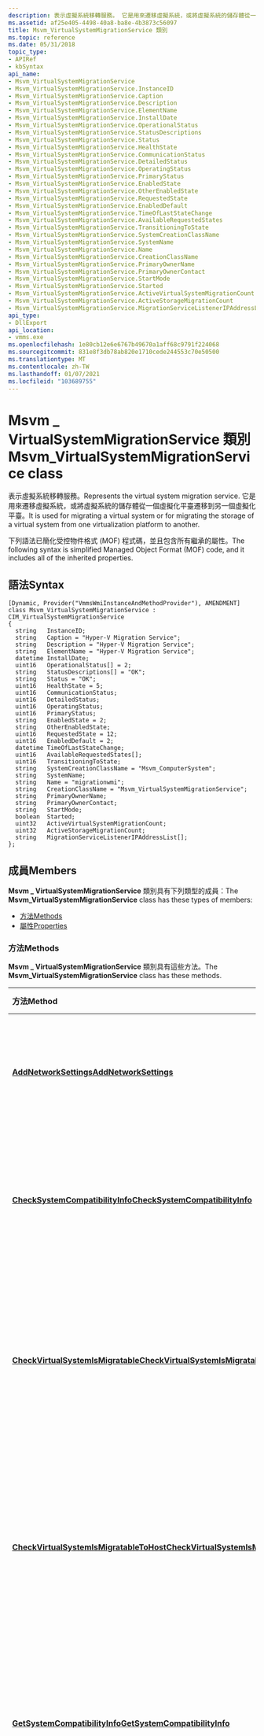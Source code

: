 ```yaml
---
description: 表示虛擬系統移轉服務。 它是用來遷移虛擬系統，或將虛擬系統的儲存體從一個虛擬化平臺遷移到另一個虛擬化平臺。
ms.assetid: af25e405-4498-40a8-ba8e-4b3873c56097
title: Msvm_VirtualSystemMigrationService 類別
ms.topic: reference
ms.date: 05/31/2018
topic_type:
- APIRef
- kbSyntax
api_name:
- Msvm_VirtualSystemMigrationService
- Msvm_VirtualSystemMigrationService.InstanceID
- Msvm_VirtualSystemMigrationService.Caption
- Msvm_VirtualSystemMigrationService.Description
- Msvm_VirtualSystemMigrationService.ElementName
- Msvm_VirtualSystemMigrationService.InstallDate
- Msvm_VirtualSystemMigrationService.OperationalStatus
- Msvm_VirtualSystemMigrationService.StatusDescriptions
- Msvm_VirtualSystemMigrationService.Status
- Msvm_VirtualSystemMigrationService.HealthState
- Msvm_VirtualSystemMigrationService.CommunicationStatus
- Msvm_VirtualSystemMigrationService.DetailedStatus
- Msvm_VirtualSystemMigrationService.OperatingStatus
- Msvm_VirtualSystemMigrationService.PrimaryStatus
- Msvm_VirtualSystemMigrationService.EnabledState
- Msvm_VirtualSystemMigrationService.OtherEnabledState
- Msvm_VirtualSystemMigrationService.RequestedState
- Msvm_VirtualSystemMigrationService.EnabledDefault
- Msvm_VirtualSystemMigrationService.TimeOfLastStateChange
- Msvm_VirtualSystemMigrationService.AvailableRequestedStates
- Msvm_VirtualSystemMigrationService.TransitioningToState
- Msvm_VirtualSystemMigrationService.SystemCreationClassName
- Msvm_VirtualSystemMigrationService.SystemName
- Msvm_VirtualSystemMigrationService.Name
- Msvm_VirtualSystemMigrationService.CreationClassName
- Msvm_VirtualSystemMigrationService.PrimaryOwnerName
- Msvm_VirtualSystemMigrationService.PrimaryOwnerContact
- Msvm_VirtualSystemMigrationService.StartMode
- Msvm_VirtualSystemMigrationService.Started
- Msvm_VirtualSystemMigrationService.ActiveVirtualSystemMigrationCount
- Msvm_VirtualSystemMigrationService.ActiveStorageMigrationCount
- Msvm_VirtualSystemMigrationService.MigrationServiceListenerIPAddressList
api_type:
- DllExport
api_location:
- vmms.exe
ms.openlocfilehash: 1e80cb12e6e6767b49670a1aff68c9791f224068
ms.sourcegitcommit: 831e8f3db78ab820e1710cede244553c70e50500
ms.translationtype: MT
ms.contentlocale: zh-TW
ms.lasthandoff: 01/07/2021
ms.locfileid: "103689755"
---
```

# <a name="msvm_virtualsystemmigrationservice-class"></a><span data-ttu-id="4d15f-104">Msvm \_ VirtualSystemMigrationService 類別</span><span class="sxs-lookup"><span data-stu-id="4d15f-104">Msvm\_VirtualSystemMigrationService class</span></span>

<span data-ttu-id="4d15f-105">表示虛擬系統移轉服務。</span><span class="sxs-lookup"><span data-stu-id="4d15f-105">Represents the virtual system migration service.</span></span> <span data-ttu-id="4d15f-106">它是用來遷移虛擬系統，或將虛擬系統的儲存體從一個虛擬化平臺遷移到另一個虛擬化平臺。</span><span class="sxs-lookup"><span data-stu-id="4d15f-106">It is used for migrating a virtual system or for migrating the storage of a virtual system from one virtualization platform to another.</span></span>

<span data-ttu-id="4d15f-107">下列語法已簡化受控物件格式 (MOF) 程式碼，並且包含所有繼承的屬性。</span><span class="sxs-lookup"><span data-stu-id="4d15f-107">The following syntax is simplified Managed Object Format (MOF) code, and it includes all of the inherited properties.</span></span>

## <a name="syntax"></a><span data-ttu-id="4d15f-108">語法</span><span class="sxs-lookup"><span data-stu-id="4d15f-108">Syntax</span></span>

``` syntax
[Dynamic, Provider("VmmsWmiInstanceAndMethodProvider"), AMENDMENT]
class Msvm_VirtualSystemMigrationService : CIM_VirtualSystemMigrationService
{
  string   InstanceID;
  string   Caption = "Hyper-V Migration Service";
  string   Description = "Hyper-V Migration Service";
  string   ElementName = "Hyper-V Migration Service";
  datetime InstallDate;
  uint16   OperationalStatus[] = 2;
  string   StatusDescriptions[] = "OK";
  string   Status = "OK";
  uint16   HealthState = 5;
  uint16   CommunicationStatus;
  uint16   DetailedStatus;
  uint16   OperatingStatus;
  uint16   PrimaryStatus;
  string   EnabledState = 2;
  string   OtherEnabledState;
  uint16   RequestedState = 12;
  uint16   EnabledDefault = 2;
  datetime TimeOfLastStateChange;
  uint16   AvailableRequestedStates[];
  uint16   TransitioningToState;
  string   SystemCreationClassName = "Msvm_ComputerSystem";
  string   SystemName;
  string   Name = "migrationwmi";
  string   CreationClassName = "Msvm_VirtualSystemMigrationService";
  string   PrimaryOwnerName;
  string   PrimaryOwnerContact;
  string   StartMode;
  boolean  Started;
  uint32   ActiveVirtualSystemMigrationCount;
  uint32   ActiveStorageMigrationCount;
  string   MigrationServiceListenerIPAddressList[];
};
```

## <a name="members"></a><span data-ttu-id="4d15f-109">成員</span><span class="sxs-lookup"><span data-stu-id="4d15f-109">Members</span></span>

<span data-ttu-id="4d15f-110">**Msvm \_ VirtualSystemMigrationService** 類別具有下列類型的成員：</span><span class="sxs-lookup"><span data-stu-id="4d15f-110">The **Msvm\_VirtualSystemMigrationService** class has these types of members:</span></span>

-   [<span data-ttu-id="4d15f-111">方法</span><span class="sxs-lookup"><span data-stu-id="4d15f-111">Methods</span></span>](#methods)
-   [<span data-ttu-id="4d15f-112">屬性</span><span class="sxs-lookup"><span data-stu-id="4d15f-112">Properties</span></span>](#properties)

### <a name="methods"></a><span data-ttu-id="4d15f-113">方法</span><span class="sxs-lookup"><span data-stu-id="4d15f-113">Methods</span></span>

<span data-ttu-id="4d15f-114">**Msvm \_ VirtualSystemMigrationService** 類別具有這些方法。</span><span class="sxs-lookup"><span data-stu-id="4d15f-114">The **Msvm\_VirtualSystemMigrationService** class has these methods.</span></span>



| <span data-ttu-id="4d15f-115">方法</span><span class="sxs-lookup"><span data-stu-id="4d15f-115">Method</span></span>                                                                                                                  | <span data-ttu-id="4d15f-116">描述</span><span class="sxs-lookup"><span data-stu-id="4d15f-116">Description</span></span>                                                                                                                                                                  |
|:------------------------------------------------------------------------------------------------------------------------|:-----------------------------------------------------------------------------------------------------------------------------------------------------------------------------|
| [<span data-ttu-id="4d15f-117">**AddNetworkSettings**</span><span class="sxs-lookup"><span data-stu-id="4d15f-117">**AddNetworkSettings**</span></span>](addnetworksettings-msvm-virtualsystemmigrationservice.md)                                     | <span data-ttu-id="4d15f-118">新增虛擬系統移轉服務的遷移網路子網。</span><span class="sxs-lookup"><span data-stu-id="4d15f-118">Adds migration network subnets for the virtual system migration service.</span></span><br/>                                                                                          |
| [<span data-ttu-id="4d15f-119">**CheckSystemCompatibilityInfo**</span><span class="sxs-lookup"><span data-stu-id="4d15f-119">**CheckSystemCompatibilityInfo**</span></span>](checksystemcompatibilityinfo-msvm-virtualsystemmigrationservice.md)                 | <span data-ttu-id="4d15f-120">檢查相容性資訊是否與主控電腦系統相容。</span><span class="sxs-lookup"><span data-stu-id="4d15f-120">Checks the compatibility information for compatibility with the hosting computer system.</span></span><br/>                                                                          |
| [<span data-ttu-id="4d15f-121">**CheckVirtualSystemIsMigratable**</span><span class="sxs-lookup"><span data-stu-id="4d15f-121">**CheckVirtualSystemIsMigratable**</span></span>](checkvirtualsystemismigratable-msvm-virtualsystemmigrationservice.md)             | <span data-ttu-id="4d15f-122">方法，將虛擬系統或虛擬系統的儲存體遷移至主機名稱所指定的目的地主機。</span><span class="sxs-lookup"><span data-stu-id="4d15f-122">Method to migrate a virtual system or the storage of a virtual system to a destination host specified by a hostname.</span></span><br/>                                              |
| [<span data-ttu-id="4d15f-123">**CheckVirtualSystemIsMigratableToHost**</span><span class="sxs-lookup"><span data-stu-id="4d15f-123">**CheckVirtualSystemIsMigratableToHost**</span></span>](checkvirtualsystemismigratabletohost-msvm-virtualsystemmigrationservice.md) | <span data-ttu-id="4d15f-124">判斷指定的虛擬系統是否可以遷移至網路名稱或 IP 位址所指定的目標主機。</span><span class="sxs-lookup"><span data-stu-id="4d15f-124">Determines whether the specified virtual system can be migrated to a target host specified by a network name or IP address.</span></span><br/>                                       |
| [<span data-ttu-id="4d15f-125">**GetSystemCompatibilityInfo**</span><span class="sxs-lookup"><span data-stu-id="4d15f-125">**GetSystemCompatibilityInfo**</span></span>](getsystemcompatibilityinfo-msvm-virtualsystemmigrationservice.md)                     | <span data-ttu-id="4d15f-126">產生不透明的資料 blob，其中包含指定系統的相容性資訊。</span><span class="sxs-lookup"><span data-stu-id="4d15f-126">Generates an opaque blob of data that contains compatibility information for the specified system.</span></span><br/>                                                                |
| [<span data-ttu-id="4d15f-127">**GetSystemCompatibilityVectors**</span><span class="sxs-lookup"><span data-stu-id="4d15f-127">**GetSystemCompatibilityVectors**</span></span>](getsystemcompatibilityvectors-msvm-virtualsystemmigrationservice.md)               | <span data-ttu-id="4d15f-128">取得虛擬機器或主機的相容性向量。</span><span class="sxs-lookup"><span data-stu-id="4d15f-128">Gets compatibility vectors for a virtual machine or a host.</span></span><br/> <span data-ttu-id="4d15f-129">**Windows 8.1：** 在 Windows 8.1 和 Windows Server 2012 R2 之前，不支援這個值。</span><span class="sxs-lookup"><span data-stu-id="4d15f-129">**Windows 8.1:** This value is not supported until Windows 8.1 and Windows Server 2012 R2.</span></span><br/> |
| [<span data-ttu-id="4d15f-130">**MigrateVirtualSystemToHost**</span><span class="sxs-lookup"><span data-stu-id="4d15f-130">**MigrateVirtualSystemToHost**</span></span>](migratevirtualsystemtohost-msvm-virtualsystemmigrationservice.md)                     | <span data-ttu-id="4d15f-131">將虛擬系統或虛擬系統的儲存體遷移至主機名稱所指定的目的地主機。</span><span class="sxs-lookup"><span data-stu-id="4d15f-131">Migrates a virtual system or the storage of a virtual system to a destination host specified by a hostname.</span></span><br/>                                                       |
| [<span data-ttu-id="4d15f-132">**MigrateVirtualSystemToSystem**</span><span class="sxs-lookup"><span data-stu-id="4d15f-132">**MigrateVirtualSystemToSystem**</span></span>](migratevirtualsystemtosystem-msvm-virtualsystemmigrationservice.md)                 | <span data-ttu-id="4d15f-133">移動、遷移或重新置放虛擬系統至目標系統。</span><span class="sxs-lookup"><span data-stu-id="4d15f-133">Moves, migrates, or relocates a virtual system to a target system.</span></span><br/>                                                                                                |
| [<span data-ttu-id="4d15f-134">**ModifyNetworkSettings**</span><span class="sxs-lookup"><span data-stu-id="4d15f-134">**ModifyNetworkSettings**</span></span>](modifynetworksettings-msvm-virtualsystemmigrationservice.md)                               | <span data-ttu-id="4d15f-135">修改虛擬系統移轉服務的遷移網路子網。</span><span class="sxs-lookup"><span data-stu-id="4d15f-135">Modifies migration network subnets of the virtual system migration service.</span></span><br/>                                                                                       |
| [<span data-ttu-id="4d15f-136">**ModifyServiceSettings**</span><span class="sxs-lookup"><span data-stu-id="4d15f-136">**ModifyServiceSettings**</span></span>](modifyservicesettings-msvm-virtualsystemmigrationservice.md)                               | <span data-ttu-id="4d15f-137">修改遷移服務的設定資料。</span><span class="sxs-lookup"><span data-stu-id="4d15f-137">Modifies the setting data for the migration service.</span></span><br/>                                                                                                              |
| [<span data-ttu-id="4d15f-138">**RemoveNetworkSettings**</span><span class="sxs-lookup"><span data-stu-id="4d15f-138">**RemoveNetworkSettings**</span></span>](removenetworksettings-msvm-virtualsystemmigrationservice.md)                               | <span data-ttu-id="4d15f-139">從虛擬系統移轉服務移除遷移網路子網。</span><span class="sxs-lookup"><span data-stu-id="4d15f-139">Removes migration network subnets from the virtual system migration service.</span></span><br/>                                                                                      |
| [<span data-ttu-id="4d15f-140">**RequestStateChange**</span><span class="sxs-lookup"><span data-stu-id="4d15f-140">**RequestStateChange**</span></span>](msvm-virtualsystemmigrationservice-requeststatechange.md)                                     | <span data-ttu-id="4d15f-141">要求狀態變更</span><span class="sxs-lookup"><span data-stu-id="4d15f-141">Requests a state change</span></span><br/>                                                                                                                                           |
| [<span data-ttu-id="4d15f-142">**StartService**</span><span class="sxs-lookup"><span data-stu-id="4d15f-142">**StartService**</span></span>](msvm-virtualsystemmigrationservice-startservice.md)                                                 | <span data-ttu-id="4d15f-143">啟動服務。</span><span class="sxs-lookup"><span data-stu-id="4d15f-143">Starts the service.</span></span><br/>                                                                                                                                               |
| [<span data-ttu-id="4d15f-144">**StopService**</span><span class="sxs-lookup"><span data-stu-id="4d15f-144">**StopService**</span></span>](msvm-virtualsystemmigrationservice-stopservice.md)                                                   | <span data-ttu-id="4d15f-145">停止服務。</span><span class="sxs-lookup"><span data-stu-id="4d15f-145">Stops the service.</span></span><br/>                                                                                                                                                |



 

### <a name="properties"></a><span data-ttu-id="4d15f-146">屬性</span><span class="sxs-lookup"><span data-stu-id="4d15f-146">Properties</span></span>

<span data-ttu-id="4d15f-147">**Msvm \_ VirtualSystemMigrationService** 類別具有這些屬性。</span><span class="sxs-lookup"><span data-stu-id="4d15f-147">The **Msvm\_VirtualSystemMigrationService** class has these properties.</span></span>

<dl> <dt>

<span data-ttu-id="4d15f-148">**ActiveStorageMigrationCount**</span><span class="sxs-lookup"><span data-stu-id="4d15f-148">**ActiveStorageMigrationCount**</span></span>
</dt> <dd> <dl> <dt>

<span data-ttu-id="4d15f-149">資料類型： **uint32**</span><span class="sxs-lookup"><span data-stu-id="4d15f-149">Data type: **uint32**</span></span>
</dt> <dt>

<span data-ttu-id="4d15f-150">存取類型：唯讀</span><span class="sxs-lookup"><span data-stu-id="4d15f-150">Access type: Read-only</span></span>
</dt> </dl>

<span data-ttu-id="4d15f-151">目前正在遷移的儲存體數目。</span><span class="sxs-lookup"><span data-stu-id="4d15f-151">The number of current storage migrations in progress.</span></span>

</dd> <dt>

<span data-ttu-id="4d15f-152">**ActiveVirtualSystemMigrationCount**</span><span class="sxs-lookup"><span data-stu-id="4d15f-152">**ActiveVirtualSystemMigrationCount**</span></span>
</dt> <dd> <dl> <dt>

<span data-ttu-id="4d15f-153">資料類型： **uint32**</span><span class="sxs-lookup"><span data-stu-id="4d15f-153">Data type: **uint32**</span></span>
</dt> <dt>

<span data-ttu-id="4d15f-154">存取類型：唯讀</span><span class="sxs-lookup"><span data-stu-id="4d15f-154">Access type: Read-only</span></span>
</dt> </dl>

<span data-ttu-id="4d15f-155">目前正在進行的虛擬系統移轉數目。</span><span class="sxs-lookup"><span data-stu-id="4d15f-155">The number of current virtual system migrations in progress.</span></span>

</dd> <dt>

<span data-ttu-id="4d15f-156">**AvailableRequestedStates**</span><span class="sxs-lookup"><span data-stu-id="4d15f-156">**AvailableRequestedStates**</span></span>
</dt> <dd> <dl> <dt>

<span data-ttu-id="4d15f-157">資料類型： **uint16** 陣列</span><span class="sxs-lookup"><span data-stu-id="4d15f-157">Data type: **uint16** array</span></span>
</dt> <dt>

<span data-ttu-id="4d15f-158">存取類型：唯讀</span><span class="sxs-lookup"><span data-stu-id="4d15f-158">Access type: Read-only</span></span>
</dt> </dl>

<span data-ttu-id="4d15f-159">指出 **RequestStateChange** 方法的 *RequestedState* 參數可能的值。</span><span class="sxs-lookup"><span data-stu-id="4d15f-159">Indicates the possible values for the *RequestedState* parameter of the **RequestStateChange** method.</span></span> <span data-ttu-id="4d15f-160">這個屬性繼承自 [**CIM \_ EnabledLogicalElement**](/previous-versions//cc136818(v=vs.85))。</span><span class="sxs-lookup"><span data-stu-id="4d15f-160">This property is inherited from [**CIM\_EnabledLogicalElement**](/previous-versions//cc136818(v=vs.85)).</span></span>

</dd> <dt>

<span data-ttu-id="4d15f-161">**標題**</span><span class="sxs-lookup"><span data-stu-id="4d15f-161">**Caption**</span></span>
</dt> <dd> <dl> <dt>

<span data-ttu-id="4d15f-162">資料類型： **字串**</span><span class="sxs-lookup"><span data-stu-id="4d15f-162">Data type: **string**</span></span>
</dt> <dt>

<span data-ttu-id="4d15f-163">存取類型：唯讀</span><span class="sxs-lookup"><span data-stu-id="4d15f-163">Access type: Read-only</span></span>
</dt> </dl>

<span data-ttu-id="4d15f-164">物件的簡短描述。</span><span class="sxs-lookup"><span data-stu-id="4d15f-164">A short description of the object.</span></span> <span data-ttu-id="4d15f-165">這個屬性會繼承自 [**CIM \_ ManagedElement**](/previous-versions/windows/desktop/iscsitarg/cim-managedelement)，而且一律會設定為「hyper-v 遷移服務」。</span><span class="sxs-lookup"><span data-stu-id="4d15f-165">This property is inherited from [**CIM\_ManagedElement**](/previous-versions/windows/desktop/iscsitarg/cim-managedelement), and it is always set to "Hyper-V Migration Service".</span></span>

</dd> <dt>

<span data-ttu-id="4d15f-166">**CommunicationStatus**</span><span class="sxs-lookup"><span data-stu-id="4d15f-166">**CommunicationStatus**</span></span>
</dt> <dd> <dl> <dt>

<span data-ttu-id="4d15f-167">資料類型： **uint16**</span><span class="sxs-lookup"><span data-stu-id="4d15f-167">Data type: **uint16**</span></span>
</dt> <dt>

<span data-ttu-id="4d15f-168">存取類型：唯讀</span><span class="sxs-lookup"><span data-stu-id="4d15f-168">Access type: Read-only</span></span>
</dt> </dl>

<span data-ttu-id="4d15f-169">指出檢測與基礎受管理元素通訊的能力。</span><span class="sxs-lookup"><span data-stu-id="4d15f-169">Indicates the ability of the instrumentation to communicate with the underlying managed element.</span></span> <span data-ttu-id="4d15f-170">**Null** 值表示不會執行此屬性。</span><span class="sxs-lookup"><span data-stu-id="4d15f-170">A **Null** value indicates that this property is not implemented.</span></span> <span data-ttu-id="4d15f-171">這個屬性繼承自 [**CIM \_ ManagedSystemElement**](/windows/desktop/CIMWin32Prov/cim-managedsystemelement)。</span><span class="sxs-lookup"><span data-stu-id="4d15f-171">This property is inherited from [**CIM\_ManagedSystemElement**](/windows/desktop/CIMWin32Prov/cim-managedsystemelement).</span></span>

</dd> <dt>

<span data-ttu-id="4d15f-172">**CreationClassName**</span><span class="sxs-lookup"><span data-stu-id="4d15f-172">**CreationClassName**</span></span>
</dt> <dd> <dl> <dt>

<span data-ttu-id="4d15f-173">資料類型： **字串**</span><span class="sxs-lookup"><span data-stu-id="4d15f-173">Data type: **string**</span></span>
</dt> <dt>

<span data-ttu-id="4d15f-174">存取類型：唯讀</span><span class="sxs-lookup"><span data-stu-id="4d15f-174">Access type: Read-only</span></span>
</dt> </dl>

<span data-ttu-id="4d15f-175">建立實例時所使用之類別或子類別的名稱。</span><span class="sxs-lookup"><span data-stu-id="4d15f-175">The name of the class or subclass used in the creation of an instance.</span></span> <span data-ttu-id="4d15f-176">這個屬性繼承自 [**CIM \_ 服務**](/windows/desktop/CIMWin32Prov/cim-service)，一律設定為 "Msvm \_ VirtualSystemMigrationService"。</span><span class="sxs-lookup"><span data-stu-id="4d15f-176">This property is inherited from [**CIM\_Service**](/windows/desktop/CIMWin32Prov/cim-service), and it is always set to "Msvm\_VirtualSystemMigrationService".</span></span>

</dd> <dt>

<span data-ttu-id="4d15f-177">**說明**</span><span class="sxs-lookup"><span data-stu-id="4d15f-177">**Description**</span></span>
</dt> <dd> <dl> <dt>

<span data-ttu-id="4d15f-178">資料類型： **字串**</span><span class="sxs-lookup"><span data-stu-id="4d15f-178">Data type: **string**</span></span>
</dt> <dt>

<span data-ttu-id="4d15f-179">存取類型：唯讀</span><span class="sxs-lookup"><span data-stu-id="4d15f-179">Access type: Read-only</span></span>
</dt> </dl>

<span data-ttu-id="4d15f-180">對物件的描述。</span><span class="sxs-lookup"><span data-stu-id="4d15f-180">A description of the object.</span></span> <span data-ttu-id="4d15f-181">這個屬性會繼承自 [**CIM \_ ManagedElement**](/previous-versions/windows/desktop/iscsitarg/cim-managedelement)，而且一律會設定為「hyper-v 遷移服務」。</span><span class="sxs-lookup"><span data-stu-id="4d15f-181">This property is inherited from [**CIM\_ManagedElement**](/previous-versions/windows/desktop/iscsitarg/cim-managedelement), and it is always set to "Hyper-V Migration Service".</span></span>

</dd> <dt>

<span data-ttu-id="4d15f-182">**DetailedStatus**</span><span class="sxs-lookup"><span data-stu-id="4d15f-182">**DetailedStatus**</span></span>
</dt> <dd> <dl> <dt>

<span data-ttu-id="4d15f-183">資料類型： **uint16**</span><span class="sxs-lookup"><span data-stu-id="4d15f-183">Data type: **uint16**</span></span>
</dt> <dt>

<span data-ttu-id="4d15f-184">存取類型：唯讀</span><span class="sxs-lookup"><span data-stu-id="4d15f-184">Access type: Read-only</span></span>
</dt> </dl>

<span data-ttu-id="4d15f-185">補充 **PrimaryStatus** 屬性與其他狀態詳細資料。</span><span class="sxs-lookup"><span data-stu-id="4d15f-185">Compliments the **PrimaryStatus** property with additional status detail.</span></span> <span data-ttu-id="4d15f-186">**Null** 值表示不會執行此屬性。</span><span class="sxs-lookup"><span data-stu-id="4d15f-186">A **Null** value indicates that this property is not implemented.</span></span> <span data-ttu-id="4d15f-187">這個屬性繼承自 [**CIM \_ ManagedSystemElement**](/windows/desktop/CIMWin32Prov/cim-managedsystemelement)。</span><span class="sxs-lookup"><span data-stu-id="4d15f-187">This property is inherited from [**CIM\_ManagedSystemElement**](/windows/desktop/CIMWin32Prov/cim-managedsystemelement).</span></span>

</dd> <dt>

<span data-ttu-id="4d15f-188">**ElementName**</span><span class="sxs-lookup"><span data-stu-id="4d15f-188">**ElementName**</span></span>
</dt> <dd> <dl> <dt>

<span data-ttu-id="4d15f-189">資料類型： **字串**</span><span class="sxs-lookup"><span data-stu-id="4d15f-189">Data type: **string**</span></span>
</dt> <dt>

<span data-ttu-id="4d15f-190">存取類型：唯讀</span><span class="sxs-lookup"><span data-stu-id="4d15f-190">Access type: Read-only</span></span>
</dt> </dl>

<span data-ttu-id="4d15f-191">物件的顯示名稱。</span><span class="sxs-lookup"><span data-stu-id="4d15f-191">A display name for the object.</span></span> <span data-ttu-id="4d15f-192">這個屬性會繼承自 [**CIM \_ ManagedElement**](/previous-versions/windows/desktop/iscsitarg/cim-managedelement)，而且一律會設定為「hyper-v 遷移服務」。</span><span class="sxs-lookup"><span data-stu-id="4d15f-192">This property is inherited from [**CIM\_ManagedElement**](/previous-versions/windows/desktop/iscsitarg/cim-managedelement), and it is always set to "Hyper-V Migration Service".</span></span>

</dd> <dt>

<span data-ttu-id="4d15f-193">**EnabledDefault**</span><span class="sxs-lookup"><span data-stu-id="4d15f-193">**EnabledDefault**</span></span>
</dt> <dd> <dl> <dt>

<span data-ttu-id="4d15f-194">資料類型： **uint16**</span><span class="sxs-lookup"><span data-stu-id="4d15f-194">Data type: **uint16**</span></span>
</dt> <dt>

<span data-ttu-id="4d15f-195">存取類型：唯讀</span><span class="sxs-lookup"><span data-stu-id="4d15f-195">Access type: Read-only</span></span>
</dt> </dl>

<span data-ttu-id="4d15f-196">系統管理員的預設或啟動設定，適用于元素的啟用狀態。</span><span class="sxs-lookup"><span data-stu-id="4d15f-196">An administrator's default or startup configuration for the enabled state of an element.</span></span> <span data-ttu-id="4d15f-197">這個屬性繼承自 [**CIM \_ EnabledLogicalElement**](/previous-versions//cc136818(v=vs.85))，而且一律設定為 2 (啟用) 。</span><span class="sxs-lookup"><span data-stu-id="4d15f-197">This property is inherited from [**CIM\_EnabledLogicalElement**](/previous-versions//cc136818(v=vs.85)), and it is always set to 2 (Enabled).</span></span>

</dd> <dt>

<span data-ttu-id="4d15f-198">**EnabledState**</span><span class="sxs-lookup"><span data-stu-id="4d15f-198">**EnabledState**</span></span>
</dt> <dd> <dl> <dt>

<span data-ttu-id="4d15f-199">資料類型： **字串**</span><span class="sxs-lookup"><span data-stu-id="4d15f-199">Data type: **string**</span></span>
</dt> <dt>

<span data-ttu-id="4d15f-200">存取類型：唯讀</span><span class="sxs-lookup"><span data-stu-id="4d15f-200">Access type: Read-only</span></span>
</dt> </dl>

<span data-ttu-id="4d15f-201">專案的已啟用和停用狀態。</span><span class="sxs-lookup"><span data-stu-id="4d15f-201">The enabled and disabled states of an element.</span></span> <span data-ttu-id="4d15f-202">這個屬性也可以指出這些要求狀態之間的轉換。</span><span class="sxs-lookup"><span data-stu-id="4d15f-202">This property can also indicate the transitions between these requested states.</span></span> <span data-ttu-id="4d15f-203">這個屬性繼承自 [**CIM \_ EnabledLogicalElement**](/previous-versions//cc136818(v=vs.85))，而且一律設定為 2 (啟用) 。</span><span class="sxs-lookup"><span data-stu-id="4d15f-203">This property is inherited from [**CIM\_EnabledLogicalElement**](/previous-versions//cc136818(v=vs.85)), and it is always set to 2 (Enabled).</span></span>

</dd> <dt>

<span data-ttu-id="4d15f-204">**HealthState**</span><span class="sxs-lookup"><span data-stu-id="4d15f-204">**HealthState**</span></span>
</dt> <dd> <dl> <dt>

<span data-ttu-id="4d15f-205">資料類型： **uint16**</span><span class="sxs-lookup"><span data-stu-id="4d15f-205">Data type: **uint16**</span></span>
</dt> <dt>

<span data-ttu-id="4d15f-206">存取類型：唯讀</span><span class="sxs-lookup"><span data-stu-id="4d15f-206">Access type: Read-only</span></span>
</dt> </dl>

<span data-ttu-id="4d15f-207">專案目前的健康情況。</span><span class="sxs-lookup"><span data-stu-id="4d15f-207">The current health of the element.</span></span> <span data-ttu-id="4d15f-208">這個屬性會表示此元素的健全狀況，但不一定是它的子元件。</span><span class="sxs-lookup"><span data-stu-id="4d15f-208">This attribute expresses the health of this element but not necessarily that of its subcomponents.</span></span> <span data-ttu-id="4d15f-209">可能的值為0到30，其中5表示元素完全狀況良好，而30表示元素完全無法正常運作。</span><span class="sxs-lookup"><span data-stu-id="4d15f-209">The possible values are 0 to 30, where 5 means the element is entirely healthy and 30 means the element is completely nonfunctional.</span></span> <span data-ttu-id="4d15f-210">這個屬性繼承自 [**CIM \_ ManagedSystemElement**](/windows/desktop/CIMWin32Prov/cim-managedsystemelement)，而且一律設定為 5 (確定) 。</span><span class="sxs-lookup"><span data-stu-id="4d15f-210">This property is inherited from [**CIM\_ManagedSystemElement**](/windows/desktop/CIMWin32Prov/cim-managedsystemelement), and it is always set to 5 (OK).</span></span>

</dd> <dt>

<span data-ttu-id="4d15f-211">**InstallDate**</span><span class="sxs-lookup"><span data-stu-id="4d15f-211">**InstallDate**</span></span>
</dt> <dd> <dl> <dt>

<span data-ttu-id="4d15f-212">資料類型： **datetime**</span><span class="sxs-lookup"><span data-stu-id="4d15f-212">Data type: **datetime**</span></span>
</dt> <dt>

<span data-ttu-id="4d15f-213">存取類型：唯讀</span><span class="sxs-lookup"><span data-stu-id="4d15f-213">Access type: Read-only</span></span>
</dt> </dl>

<span data-ttu-id="4d15f-214">建立虛擬機器設定的日期和時間。</span><span class="sxs-lookup"><span data-stu-id="4d15f-214">The date and time the virtual machine configuration was created.</span></span> <span data-ttu-id="4d15f-215">這個屬性繼承自 [**CIM \_ ManagedSystemElement**](/windows/desktop/CIMWin32Prov/cim-managedsystemelement)。</span><span class="sxs-lookup"><span data-stu-id="4d15f-215">This property is inherited from [**CIM\_ManagedSystemElement**](/windows/desktop/CIMWin32Prov/cim-managedsystemelement).</span></span>

</dd> <dt>

<span data-ttu-id="4d15f-216">**InstanceID**</span><span class="sxs-lookup"><span data-stu-id="4d15f-216">**InstanceID**</span></span>
</dt> <dd> <dl> <dt>

<span data-ttu-id="4d15f-217">資料類型： **字串**</span><span class="sxs-lookup"><span data-stu-id="4d15f-217">Data type: **string**</span></span>
</dt> <dt>

<span data-ttu-id="4d15f-218">存取類型：唯讀</span><span class="sxs-lookup"><span data-stu-id="4d15f-218">Access type: Read-only</span></span>
</dt> <dt>

<span data-ttu-id="4d15f-219">限定詞：索引 **鍵**</span><span class="sxs-lookup"><span data-stu-id="4d15f-219">Qualifiers: **Key**</span></span>
</dt> </dl>

<span data-ttu-id="4d15f-220">唯一識別此類別的實例。</span><span class="sxs-lookup"><span data-stu-id="4d15f-220">Uniquely identifies an instance of this class.</span></span> <span data-ttu-id="4d15f-221">這個屬性繼承自 [**CIM \_ ManagedElement**](/previous-versions/windows/desktop/iscsitarg/cim-managedelement)，一律設為 **Null**。</span><span class="sxs-lookup"><span data-stu-id="4d15f-221">This property is inherited from [**CIM\_ManagedElement**](/previous-versions/windows/desktop/iscsitarg/cim-managedelement), and it is always set to **Null**.</span></span>

</dd> <dt>

<span data-ttu-id="4d15f-222">**MigrationServiceListenerIPAddressList**</span><span class="sxs-lookup"><span data-stu-id="4d15f-222">**MigrationServiceListenerIPAddressList**</span></span>
</dt> <dd> <dl> <dt>

<span data-ttu-id="4d15f-223">資料類型： **字串** 陣列</span><span class="sxs-lookup"><span data-stu-id="4d15f-223">Data type: **string** array</span></span>
</dt> <dt>

<span data-ttu-id="4d15f-224">存取類型：唯讀</span><span class="sxs-lookup"><span data-stu-id="4d15f-224">Access type: Read-only</span></span>
</dt> </dl>

<span data-ttu-id="4d15f-225">可用於虛擬系統移轉的主機 IP 位址清單。</span><span class="sxs-lookup"><span data-stu-id="4d15f-225">The list of host IP addresses that can be used for virtual system migration.</span></span>

</dd> <dt>

<span data-ttu-id="4d15f-226">**名稱**</span><span class="sxs-lookup"><span data-stu-id="4d15f-226">**Name**</span></span>
</dt> <dd> <dl> <dt>

<span data-ttu-id="4d15f-227">資料類型： **字串**</span><span class="sxs-lookup"><span data-stu-id="4d15f-227">Data type: **string**</span></span>
</dt> <dt>

<span data-ttu-id="4d15f-228">存取類型：唯讀</span><span class="sxs-lookup"><span data-stu-id="4d15f-228">Access type: Read-only</span></span>
</dt> </dl>

<span data-ttu-id="4d15f-229">已知物件的標籤。</span><span class="sxs-lookup"><span data-stu-id="4d15f-229">The label by which the object is known.</span></span> <span data-ttu-id="4d15f-230">這個屬性繼承自 [**CIM \_ 服務**](/windows/desktop/CIMWin32Prov/cim-service)，一律設定為 "migrationwmi"。</span><span class="sxs-lookup"><span data-stu-id="4d15f-230">This property is inherited from [**CIM\_Service**](/windows/desktop/CIMWin32Prov/cim-service), and it is always set to "migrationwmi".</span></span>

</dd> <dt>

<span data-ttu-id="4d15f-231">**OperatingStatus**</span><span class="sxs-lookup"><span data-stu-id="4d15f-231">**OperatingStatus**</span></span>
</dt> <dd> <dl> <dt>

<span data-ttu-id="4d15f-232">資料類型： **uint16**</span><span class="sxs-lookup"><span data-stu-id="4d15f-232">Data type: **uint16**</span></span>
</dt> <dt>

<span data-ttu-id="4d15f-233">存取類型：唯讀</span><span class="sxs-lookup"><span data-stu-id="4d15f-233">Access type: Read-only</span></span>
</dt> </dl>

<span data-ttu-id="4d15f-234">提供專案操作條件的目前狀態資訊，並可用於提供關於 **EnabledState** 屬性值的詳細資料。</span><span class="sxs-lookup"><span data-stu-id="4d15f-234">Provides current status information for the operational condition of the element and can be used for providing more detail with respect to the value of the **EnabledState** property.</span></span> <span data-ttu-id="4d15f-235">**Null** 值表示不會執行此屬性。</span><span class="sxs-lookup"><span data-stu-id="4d15f-235">A **Null** value indicates that this property is not implemented.</span></span> <span data-ttu-id="4d15f-236">這個屬性繼承自 [**CIM \_ ManagedSystemElement**](/windows/desktop/CIMWin32Prov/cim-managedsystemelement)。</span><span class="sxs-lookup"><span data-stu-id="4d15f-236">This property is inherited from [**CIM\_ManagedSystemElement**](/windows/desktop/CIMWin32Prov/cim-managedsystemelement).</span></span>

</dd> <dt>

<span data-ttu-id="4d15f-237">**OperationalStatus**</span><span class="sxs-lookup"><span data-stu-id="4d15f-237">**OperationalStatus**</span></span>
</dt> <dd> <dl> <dt>

<span data-ttu-id="4d15f-238">資料類型： **uint16** 陣列</span><span class="sxs-lookup"><span data-stu-id="4d15f-238">Data type: **uint16** array</span></span>
</dt> <dt>

<span data-ttu-id="4d15f-239">存取類型：唯讀</span><span class="sxs-lookup"><span data-stu-id="4d15f-239">Access type: Read-only</span></span>
</dt> </dl>

<span data-ttu-id="4d15f-240">物件的目前狀態。</span><span class="sxs-lookup"><span data-stu-id="4d15f-240">The current statuses of the object.</span></span> <span data-ttu-id="4d15f-241">這個屬性繼承自 [**CIM \_ ManagedSystemElement**](/windows/desktop/CIMWin32Prov/cim-managedsystemelement)，而且每個陣列元素一律設定為 2 (確定) 。</span><span class="sxs-lookup"><span data-stu-id="4d15f-241">This property is inherited from [**CIM\_ManagedSystemElement**](/windows/desktop/CIMWin32Prov/cim-managedsystemelement), and each array element is always set to 2 (OK).</span></span>

</dd> <dt>

<span data-ttu-id="4d15f-242">**OtherEnabledState**</span><span class="sxs-lookup"><span data-stu-id="4d15f-242">**OtherEnabledState**</span></span>
</dt> <dd> <dl> <dt>

<span data-ttu-id="4d15f-243">資料類型： **字串**</span><span class="sxs-lookup"><span data-stu-id="4d15f-243">Data type: **string**</span></span>
</dt> <dt>

<span data-ttu-id="4d15f-244">存取類型：唯讀</span><span class="sxs-lookup"><span data-stu-id="4d15f-244">Access type: Read-only</span></span>
</dt> </dl>

<span data-ttu-id="4d15f-245">描述當 **EnabledState** 屬性設定為 1 (其他) 時，專案已啟用或停用狀態的字串。</span><span class="sxs-lookup"><span data-stu-id="4d15f-245">A string that describes the enabled or disabled state of the element when the **EnabledState** property is set to 1 (Other).</span></span> <span data-ttu-id="4d15f-246">當 **EnabledState** 是1以外的任何值時，這個屬性必須設定為 **Null** 。</span><span class="sxs-lookup"><span data-stu-id="4d15f-246">This property must be set to **Null** when **EnabledState** is any value other than 1.</span></span> <span data-ttu-id="4d15f-247">這個屬性繼承自 [**CIM \_ EnabledLogicalElement**](/previous-versions//cc136818(v=vs.85))，而且一律設定為 **Null**。</span><span class="sxs-lookup"><span data-stu-id="4d15f-247">This property is inherited from [**CIM\_EnabledLogicalElement**](/previous-versions//cc136818(v=vs.85)), and it is always set to **Null**.</span></span>

</dd> <dt>

<span data-ttu-id="4d15f-248">**PrimaryOwnerContact**</span><span class="sxs-lookup"><span data-stu-id="4d15f-248">**PrimaryOwnerContact**</span></span>
</dt> <dd> <dl> <dt>

<span data-ttu-id="4d15f-249">資料類型： **字串**</span><span class="sxs-lookup"><span data-stu-id="4d15f-249">Data type: **string**</span></span>
</dt> <dt>

<span data-ttu-id="4d15f-250">存取類型：唯讀</span><span class="sxs-lookup"><span data-stu-id="4d15f-250">Access type: Read-only</span></span>
</dt> </dl>

<span data-ttu-id="4d15f-251">值，提供有關如何聯繫服務主要擁有者的資訊 (例如電話號碼、電子郵件地址等等) 。</span><span class="sxs-lookup"><span data-stu-id="4d15f-251">A value that provides information about how the primary owner of the service can be reached (for example, phone number, email address, and so on).</span></span> <span data-ttu-id="4d15f-252">這個屬性繼承自 [**CIM \_ 服務**](/windows/desktop/CIMWin32Prov/cim-service)，一律設為 **Null**。</span><span class="sxs-lookup"><span data-stu-id="4d15f-252">This property is inherited from [**CIM\_Service**](/windows/desktop/CIMWin32Prov/cim-service), and it is always set to **Null**.</span></span>

</dd> <dt>

<span data-ttu-id="4d15f-253">**PrimaryOwnerName**</span><span class="sxs-lookup"><span data-stu-id="4d15f-253">**PrimaryOwnerName**</span></span>
</dt> <dd> <dl> <dt>

<span data-ttu-id="4d15f-254">資料類型： **字串**</span><span class="sxs-lookup"><span data-stu-id="4d15f-254">Data type: **string**</span></span>
</dt> <dt>

<span data-ttu-id="4d15f-255">存取類型：唯讀</span><span class="sxs-lookup"><span data-stu-id="4d15f-255">Access type: Read-only</span></span>
</dt> </dl>

<span data-ttu-id="4d15f-256">服務的主要擁有者名稱（如果有定義的話）。</span><span class="sxs-lookup"><span data-stu-id="4d15f-256">The name of the primary owner for the service, if one is defined.</span></span> <span data-ttu-id="4d15f-257">主要擁有者是服務的初始支援連絡人。</span><span class="sxs-lookup"><span data-stu-id="4d15f-257">The primary owner is the initial support contact for the service.</span></span> <span data-ttu-id="4d15f-258">這個屬性繼承自 [**CIM \_ 服務**](/windows/desktop/CIMWin32Prov/cim-service)，一律設為 **Null**。</span><span class="sxs-lookup"><span data-stu-id="4d15f-258">This property is inherited from [**CIM\_Service**](/windows/desktop/CIMWin32Prov/cim-service), and it is always set to **Null**.</span></span>

</dd> <dt>

<span data-ttu-id="4d15f-259">**PrimaryStatus**</span><span class="sxs-lookup"><span data-stu-id="4d15f-259">**PrimaryStatus**</span></span>
</dt> <dd> <dl> <dt>

<span data-ttu-id="4d15f-260">資料類型： **uint16**</span><span class="sxs-lookup"><span data-stu-id="4d15f-260">Data type: **uint16**</span></span>
</dt> <dt>

<span data-ttu-id="4d15f-261">存取類型：唯讀</span><span class="sxs-lookup"><span data-stu-id="4d15f-261">Access type: Read-only</span></span>
</dt> </dl>

<span data-ttu-id="4d15f-262">提供高層級的狀態資訊。</span><span class="sxs-lookup"><span data-stu-id="4d15f-262">Provides high level status information.</span></span> <span data-ttu-id="4d15f-263">這個屬性應該與 **DetailedStatus** 屬性一起使用，以提供元素和其子元件的高階和詳細健全狀況狀態。</span><span class="sxs-lookup"><span data-stu-id="4d15f-263">This property should be used in conjunction with the **DetailedStatus** property to provide high level and detailed health status of the element and its subcomponents.</span></span> <span data-ttu-id="4d15f-264">**Null** 值表示不會執行此屬性。</span><span class="sxs-lookup"><span data-stu-id="4d15f-264">A **Null** value indicates that this property is not implemented.</span></span> <span data-ttu-id="4d15f-265">這個屬性繼承自 [**CIM \_ ManagedSystemElement**](/windows/desktop/CIMWin32Prov/cim-managedsystemelement)。</span><span class="sxs-lookup"><span data-stu-id="4d15f-265">This property is inherited from [**CIM\_ManagedSystemElement**](/windows/desktop/CIMWin32Prov/cim-managedsystemelement).</span></span>

</dd> <dt>

<span data-ttu-id="4d15f-266">**RequestedState**</span><span class="sxs-lookup"><span data-stu-id="4d15f-266">**RequestedState**</span></span>
</dt> <dd> <dl> <dt>

<span data-ttu-id="4d15f-267">資料類型： **uint16**</span><span class="sxs-lookup"><span data-stu-id="4d15f-267">Data type: **uint16**</span></span>
</dt> <dt>

<span data-ttu-id="4d15f-268">存取類型：唯讀</span><span class="sxs-lookup"><span data-stu-id="4d15f-268">Access type: Read-only</span></span>
</dt> </dl>

<span data-ttu-id="4d15f-269">上次要求或預期的專案狀態。</span><span class="sxs-lookup"><span data-stu-id="4d15f-269">The last requested or desired state for the element.</span></span> <span data-ttu-id="4d15f-270">元素的實際狀態是由 **EnabledState** 表示。</span><span class="sxs-lookup"><span data-stu-id="4d15f-270">The actual state of the element is represented by **EnabledState**.</span></span> <span data-ttu-id="4d15f-271">這個屬性是用來比較最後一個要求和目前啟用或停用的狀態。</span><span class="sxs-lookup"><span data-stu-id="4d15f-271">This property is provided to compare the last requested and current enabled or disabled states.</span></span> <span data-ttu-id="4d15f-272">特定的 [**CIM \_ EnabledLogicalElement**](/previous-versions//cc136818(v=vs.85)) 實例可能不支援 **RequestStateChange** 方法。</span><span class="sxs-lookup"><span data-stu-id="4d15f-272">A particular instance of [**CIM\_EnabledLogicalElement**](/previous-versions//cc136818(v=vs.85)) might not support the **RequestStateChange** method.</span></span> <span data-ttu-id="4d15f-273">如果發生這種情況，則會使用值 12 (不適用) 。</span><span class="sxs-lookup"><span data-stu-id="4d15f-273">If this occurs, the value 12 (Not Applicable) is used.</span></span> <span data-ttu-id="4d15f-274">這個屬性繼承自 **CIM \_ EnabledLogicalElement**，而且一律設定為 12 (不適用) 。</span><span class="sxs-lookup"><span data-stu-id="4d15f-274">This property is inherited from **CIM\_EnabledLogicalElement**, and it is always set to 12 (Not Applicable).</span></span>

</dd> <dt>

<span data-ttu-id="4d15f-275">**已開始**</span><span class="sxs-lookup"><span data-stu-id="4d15f-275">**Started**</span></span>
</dt> <dd> <dl> <dt>

<span data-ttu-id="4d15f-276">資料類型： **布林值**</span><span class="sxs-lookup"><span data-stu-id="4d15f-276">Data type: **boolean**</span></span>
</dt> <dt>

<span data-ttu-id="4d15f-277">存取類型：唯讀</span><span class="sxs-lookup"><span data-stu-id="4d15f-277">Access type: Read-only</span></span>
</dt> </dl>

<span data-ttu-id="4d15f-278">指出服務目前是否正在執行。</span><span class="sxs-lookup"><span data-stu-id="4d15f-278">Indicates whether the service is currently running.</span></span> <span data-ttu-id="4d15f-279">這個屬性繼承自 [**CIM \_ 服務**](/windows/desktop/CIMWin32Prov/cim-service)。</span><span class="sxs-lookup"><span data-stu-id="4d15f-279">This property is inherited from [**CIM\_Service**](/windows/desktop/CIMWin32Prov/cim-service).</span></span>

</dd> <dt>

<span data-ttu-id="4d15f-280">**StartMode**</span><span class="sxs-lookup"><span data-stu-id="4d15f-280">**StartMode**</span></span>
</dt> <dd> <dl> <dt>

<span data-ttu-id="4d15f-281">資料類型： **字串**</span><span class="sxs-lookup"><span data-stu-id="4d15f-281">Data type: **string**</span></span>
</dt> <dt>

<span data-ttu-id="4d15f-282">存取類型：唯讀</span><span class="sxs-lookup"><span data-stu-id="4d15f-282">Access type: Read-only</span></span>
</dt> </dl>

<span data-ttu-id="4d15f-283">字串值，表示服務是由系統自動啟動、作業系統還是只在要求時才啟動。</span><span class="sxs-lookup"><span data-stu-id="4d15f-283">A string value that indicates whether the service is automatically started by a system, an operating system, or is started only upon request.</span></span> <span data-ttu-id="4d15f-284">這個屬性繼承自 [**CIM \_ 服務**](/windows/desktop/CIMWin32Prov/cim-service)，一律設為 **Null**。</span><span class="sxs-lookup"><span data-stu-id="4d15f-284">This property is inherited from [**CIM\_Service**](/windows/desktop/CIMWin32Prov/cim-service), and it is always set to **Null**.</span></span>

</dd> <dt>

<span data-ttu-id="4d15f-285">**狀態**</span><span class="sxs-lookup"><span data-stu-id="4d15f-285">**Status**</span></span>
</dt> <dd> <dl> <dt>

<span data-ttu-id="4d15f-286">資料類型： **字串**</span><span class="sxs-lookup"><span data-stu-id="4d15f-286">Data type: **string**</span></span>
</dt> <dt>

<span data-ttu-id="4d15f-287">存取類型：唯讀</span><span class="sxs-lookup"><span data-stu-id="4d15f-287">Access type: Read-only</span></span>
</dt> </dl>

<span data-ttu-id="4d15f-288">這個屬性繼承自 [**CIM \_ ManagedSystemElement**](/windows/desktop/CIMWin32Prov/cim-managedsystemelement)，而且一律設定為 "OK"。</span><span class="sxs-lookup"><span data-stu-id="4d15f-288">This property is inherited from [**CIM\_ManagedSystemElement**](/windows/desktop/CIMWin32Prov/cim-managedsystemelement), and it is always set to "OK".</span></span>

</dd> <dt>

<span data-ttu-id="4d15f-289">**StatusDescriptions**</span><span class="sxs-lookup"><span data-stu-id="4d15f-289">**StatusDescriptions**</span></span>
</dt> <dd> <dl> <dt>

<span data-ttu-id="4d15f-290">資料類型： **字串** 陣列</span><span class="sxs-lookup"><span data-stu-id="4d15f-290">Data type: **string** array</span></span>
</dt> <dt>

<span data-ttu-id="4d15f-291">存取類型：唯讀</span><span class="sxs-lookup"><span data-stu-id="4d15f-291">Access type: Read-only</span></span>
</dt> </dl>

<span data-ttu-id="4d15f-292">描述各種 **OperationalStatus** 陣列值的字串。</span><span class="sxs-lookup"><span data-stu-id="4d15f-292">Strings that describe the various **OperationalStatus** array values.</span></span> <span data-ttu-id="4d15f-293">這個屬性繼承自 [**CIM \_ ManagedSystemElement**](/windows/desktop/CIMWin32Prov/cim-managedsystemelement)，字串一律設定為 "OK"。</span><span class="sxs-lookup"><span data-stu-id="4d15f-293">This property is inherited from [**CIM\_ManagedSystemElement**](/windows/desktop/CIMWin32Prov/cim-managedsystemelement), and the strings are always set to "OK".</span></span>

</dd> <dt>

<span data-ttu-id="4d15f-294">**SystemCreationClassName**</span><span class="sxs-lookup"><span data-stu-id="4d15f-294">**SystemCreationClassName**</span></span>
</dt> <dd> <dl> <dt>

<span data-ttu-id="4d15f-295">資料類型： **字串**</span><span class="sxs-lookup"><span data-stu-id="4d15f-295">Data type: **string**</span></span>
</dt> <dt>

<span data-ttu-id="4d15f-296">存取類型：唯讀</span><span class="sxs-lookup"><span data-stu-id="4d15f-296">Access type: Read-only</span></span>
</dt> </dl>

<span data-ttu-id="4d15f-297">範圍系統的建立類別名稱。</span><span class="sxs-lookup"><span data-stu-id="4d15f-297">The scoping system's creation class name.</span></span> <span data-ttu-id="4d15f-298">這個屬性是從 [**CIM \_ 服務**](/windows/desktop/CIMWin32Prov/cim-service)繼承而來的，而且一律設定為「Msvm 的程式集」 \_ 。</span><span class="sxs-lookup"><span data-stu-id="4d15f-298">This property is inherited from [**CIM\_Service**](/windows/desktop/CIMWin32Prov/cim-service), and it is always set to "Msvm\_ComputerSystem".</span></span>

</dd> <dt>

<span data-ttu-id="4d15f-299">**SystemName**</span><span class="sxs-lookup"><span data-stu-id="4d15f-299">**SystemName**</span></span>
</dt> <dd> <dl> <dt>

<span data-ttu-id="4d15f-300">資料類型： **字串**</span><span class="sxs-lookup"><span data-stu-id="4d15f-300">Data type: **string**</span></span>
</dt> <dt>

<span data-ttu-id="4d15f-301">存取類型：唯讀</span><span class="sxs-lookup"><span data-stu-id="4d15f-301">Access type: Read-only</span></span>
</dt> </dl>

<span data-ttu-id="4d15f-302">主控電腦系統的名稱。</span><span class="sxs-lookup"><span data-stu-id="4d15f-302">The name of the hosting computer system.</span></span> <span data-ttu-id="4d15f-303">這個屬性繼承自 [**CIM \_ 服務**](/windows/desktop/CIMWin32Prov/cim-service)。</span><span class="sxs-lookup"><span data-stu-id="4d15f-303">This property is inherited from [**CIM\_Service**](/windows/desktop/CIMWin32Prov/cim-service).</span></span>

</dd> <dt>

<span data-ttu-id="4d15f-304">**TimeOfLastStateChange**</span><span class="sxs-lookup"><span data-stu-id="4d15f-304">**TimeOfLastStateChange**</span></span>
</dt> <dd> <dl> <dt>

<span data-ttu-id="4d15f-305">資料類型： **datetime**</span><span class="sxs-lookup"><span data-stu-id="4d15f-305">Data type: **datetime**</span></span>
</dt> <dt>

<span data-ttu-id="4d15f-306">存取類型：唯讀</span><span class="sxs-lookup"><span data-stu-id="4d15f-306">Access type: Read-only</span></span>
</dt> </dl>

<span data-ttu-id="4d15f-307">專案的已啟用狀態上次變更的日期或時間。</span><span class="sxs-lookup"><span data-stu-id="4d15f-307">The date or time when the enabled state of the element last changed.</span></span> <span data-ttu-id="4d15f-308">這個屬性繼承自 [**CIM \_ EnabledLogicalElement**](/previous-versions//cc136818(v=vs.85))。</span><span class="sxs-lookup"><span data-stu-id="4d15f-308">This property is inherited from [**CIM\_EnabledLogicalElement**](/previous-versions//cc136818(v=vs.85)).</span></span>

</dd> <dt>

<span data-ttu-id="4d15f-309">**TransitioningToState**</span><span class="sxs-lookup"><span data-stu-id="4d15f-309">**TransitioningToState**</span></span>
</dt> <dd> <dl> <dt>

<span data-ttu-id="4d15f-310">資料類型： **uint16**</span><span class="sxs-lookup"><span data-stu-id="4d15f-310">Data type: **uint16**</span></span>
</dt> <dt>

<span data-ttu-id="4d15f-311">存取類型：唯讀</span><span class="sxs-lookup"><span data-stu-id="4d15f-311">Access type: Read-only</span></span>
</dt> </dl>

<span data-ttu-id="4d15f-312">指出實例正在轉換的目標狀態。</span><span class="sxs-lookup"><span data-stu-id="4d15f-312">Indicates the target state to which the instance is transitioning.</span></span> <span data-ttu-id="4d15f-313">這個屬性繼承自 [**CIM \_ EnabledLogicalElement**](/previous-versions//cc136818(v=vs.85))。</span><span class="sxs-lookup"><span data-stu-id="4d15f-313">This property is inherited from [**CIM\_EnabledLogicalElement**](/previous-versions//cc136818(v=vs.85)).</span></span>

</dd> </dl>

## <a name="requirements"></a><span data-ttu-id="4d15f-314">規格需求</span><span class="sxs-lookup"><span data-stu-id="4d15f-314">Requirements</span></span>



| <span data-ttu-id="4d15f-315">需求</span><span class="sxs-lookup"><span data-stu-id="4d15f-315">Requirement</span></span> | <span data-ttu-id="4d15f-316">值</span><span class="sxs-lookup"><span data-stu-id="4d15f-316">Value</span></span> |
|-------------------------------------|---------------------------------------------------------------------------------------------------------|
| <span data-ttu-id="4d15f-317">最低支援的用戶端</span><span class="sxs-lookup"><span data-stu-id="4d15f-317">Minimum supported client</span></span><br/> | <span data-ttu-id="4d15f-318">\[僅 Windows 8 桌面應用程式\]</span><span class="sxs-lookup"><span data-stu-id="4d15f-318">Windows 8 \[desktop apps only\]</span></span><br/>                                                              |
| <span data-ttu-id="4d15f-319">最低支援的伺服器</span><span class="sxs-lookup"><span data-stu-id="4d15f-319">Minimum supported server</span></span><br/> | <span data-ttu-id="4d15f-320">僅限 Windows Server 2012 \[ desktop 應用程式\]</span><span class="sxs-lookup"><span data-stu-id="4d15f-320">Windows Server 2012 \[desktop apps only\]</span></span><br/>                                                    |
| <span data-ttu-id="4d15f-321">命名空間</span><span class="sxs-lookup"><span data-stu-id="4d15f-321">Namespace</span></span><br/>                | <span data-ttu-id="4d15f-322">根 \\ 虛擬化 \\ V2</span><span class="sxs-lookup"><span data-stu-id="4d15f-322">Root\\Virtualization\\V2</span></span><br/>                                                                     |
| <span data-ttu-id="4d15f-323">MOF</span><span class="sxs-lookup"><span data-stu-id="4d15f-323">MOF</span></span><br/>                      | <dl> <span data-ttu-id="4d15f-324"><dt>WindowsVirtualization。</dt></span><span class="sxs-lookup"><span data-stu-id="4d15f-324"><dt>WindowsVirtualization.V2.mof</dt></span></span> </dl> |
| <span data-ttu-id="4d15f-325">DLL</span><span class="sxs-lookup"><span data-stu-id="4d15f-325">DLL</span></span><br/>                      | <dl> <span data-ttu-id="4d15f-326"><dt>Vmms.exe</dt></span><span class="sxs-lookup"><span data-stu-id="4d15f-326"><dt>Vmms.exe</dt></span></span> </dl>                     |



 

